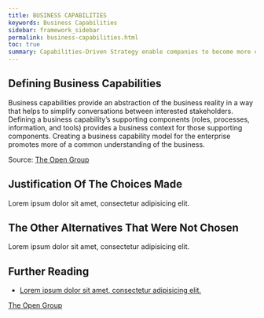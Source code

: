 ```yaml
---
title: BUSINESS CAPABILITIES
keywords: Business Capabilities
sidebar: framework_sidebar
permalink: business-capabilities.html
toc: true
summary: Capabilities-Driven Strategy enable companies to become more coherent and to gain a right to win in the markets in which they have decided to compete. Applying a capabilities lens changes how executives make important strategic decisions
---
```


## Defining Business Capabilities
Business capabilities provide an abstraction of the business reality in a way that helps to simplify conversations between interested stakeholders. Defining a business capability’s supporting components (roles, processes, information, and tools) provides a business context for those supporting components. Creating a business capability model for the enterprise promotes more of a common understanding of the business.

Source: [The Open Group](https://www2.opengroup.org/ogsys/catalog/g161)

## Justification Of The Choices Made
Lorem ipsum dolor sit amet, consectetur adipisicing elit.

## The Other Alternatives That Were Not Chosen
Lorem ipsum dolor sit amet, consectetur adipisicing elit.

## Further Reading
* [Lorem ipsum dolor sit amet, consectetur adipisicing elit.]()

[The Open Group](https://www2.opengroup.org/ogsys/catalog/g161)
